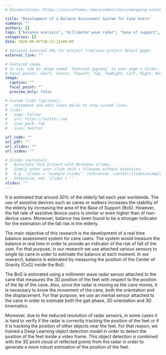 ```yaml
---
# Documentation: https://sourcethemes.com/academic/docs/managing-content/

title: "Development of a Balance Assessment System for Cane Users"
summary: ""
authors: []
tags: ["balance analysis", "millimeter wave radar", "base of support", "assistive devices", "cane","inertial sensor","deep learning", "edge computing", "object detection", "inertial sensor"]
categories: []
date: 2020-06-07T18:13:13+09:00

# Optional external URL for project (replaces project detail page).
external_link: ""

# Featured image
# To use, add an image named `featured.jpg/png` to your page's folder.
# Focal points: Smart, Center, TopLeft, Top, TopRight, Left, Right, BottomLeft, Bottom, BottomRight.
image:
  caption: ""
  focal_point: ""
  preview_only: false

# Custom links (optional).
#   Uncomment and edit lines below to show custom links.
# links:
# - name: Follow
#   url: https://twitter.com
#   icon_pack: fab
#   icon: twitter

url_code: ""
url_pdf: ""
url_slides: ""
url_video: ""

# Slides (optional).
#   Associate this project with Markdown slides.
#   Simply enter your slide deck's filename without extension.
#   E.g. `slides = "example-slides"` references `content/slides/example-slides.md`.
#   Otherwise, set `slides = ""`.
slides: ""
---
```


It is estimated that around 30% of the elderly fall each year worldwide. The use of assistive devices such as canes or walkers increases the stability of the elderly by increasing the area of the Base of Support (BoS). However, the fall rate of assistive device users is similar or even higher than of non-device users. Moreover, balance has been found to be a stronger indicator for the estimation of the fall risk in the elderly.

The main objective of this research is the development of a real time balance assessment system for cane users. The system would measure the balance in real time in order to provide an indicator of the risk of fall of the user. For that purpuse, in our research we use attached various sensors to single tip cane in order to estimate the balance at each moment. In our research, balance is estimated by measuring the position of the Center of Gravity (CoG) inside the BoS. 

The BoS is estimated using a millimeter wave radar sensor attached to the cane that measures the 3D position of the feet with respect to the position of the tip of the cane. Also, since the radar is moving as the cane moves, it is necessary to know the movement of the cane, both the orientation and the displacement. For thar purpose, we use an inertial sensor attached to the cane in order to estimate both the gait phase, 3D orientation and 3D kinematics.

Moreover, due to the reduced resolution of radar sensors, in some cases it is hard to verify if the radar is correctly tracking the position of the feet or if it is tracking the position of other objects near the feet. For that reason, we trained a Deep Learning object detection model in order to detect the position of the feet inside a video frame. This object detection is combined with the 3D point cloud of reflected points from the radar in order to generate a more robust estimation of the position of the feet.
